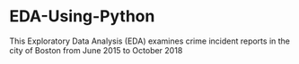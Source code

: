 # EDA-Using-Python
This Exploratory Data Analysis (EDA) examines crime incident reports in the city of Boston from June 2015 to October 2018
